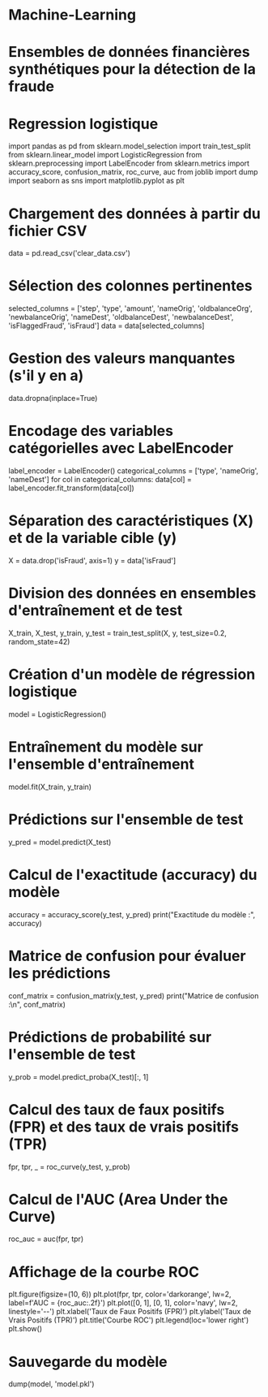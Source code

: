 # Machine-Learning
# Ensembles de données financières synthétiques pour la détection de la fraude
# Regression logistique

import pandas as pd
from sklearn.model_selection import train_test_split
from sklearn.linear_model import LogisticRegression
from sklearn.preprocessing import LabelEncoder
from sklearn.metrics import accuracy_score, confusion_matrix, roc_curve, auc
from joblib import dump
import seaborn as sns
import matplotlib.pyplot as plt

# Chargement des données à partir du fichier CSV
data = pd.read_csv('clear_data.csv')

# Sélection des colonnes pertinentes
selected_columns = ['step', 'type', 'amount', 'nameOrig', 'oldbalanceOrg', 'newbalanceOrig',
                    'nameDest', 'oldbalanceDest', 'newbalanceDest', 'isFlaggedFraud', 'isFraud']
data = data[selected_columns]

# Gestion des valeurs manquantes (s'il y en a)
data.dropna(inplace=True)

# Encodage des variables catégorielles avec LabelEncoder
label_encoder = LabelEncoder()
categorical_columns = ['type', 'nameOrig', 'nameDest']
for col in categorical_columns:
    data[col] = label_encoder.fit_transform(data[col])

# Séparation des caractéristiques (X) et de la variable cible (y)
X = data.drop('isFraud', axis=1)
y = data['isFraud']

# Division des données en ensembles d'entraînement et de test
X_train, X_test, y_train, y_test = train_test_split(X, y, test_size=0.2, random_state=42)

# Création d'un modèle de régression logistique
model = LogisticRegression()

# Entraînement du modèle sur l'ensemble d'entraînement
model.fit(X_train, y_train)

# Prédictions sur l'ensemble de test
y_pred = model.predict(X_test)

# Calcul de l'exactitude (accuracy) du modèle
accuracy = accuracy_score(y_test, y_pred)
print("Exactitude du modèle :", accuracy)

# Matrice de confusion pour évaluer les prédictions
conf_matrix = confusion_matrix(y_test, y_pred)
print("Matrice de confusion :\n", conf_matrix)

# Prédictions de probabilité sur l'ensemble de test
y_prob = model.predict_proba(X_test)[:, 1]

# Calcul des taux de faux positifs (FPR) et des taux de vrais positifs (TPR)
fpr, tpr, _ = roc_curve(y_test, y_prob)

# Calcul de l'AUC (Area Under the Curve)
roc_auc = auc(fpr, tpr)

# Affichage de la courbe ROC
plt.figure(figsize=(10, 6))
plt.plot(fpr, tpr, color='darkorange', lw=2, label=f'AUC = {roc_auc:.2f}')
plt.plot([0, 1], [0, 1], color='navy', lw=2, linestyle='--')
plt.xlabel('Taux de Faux Positifs (FPR)')
plt.ylabel('Taux de Vrais Positifs (TPR)')
plt.title('Courbe ROC')
plt.legend(loc='lower right')
plt.show()

# Sauvegarde du modèle
dump(model, 'model.pkl')
